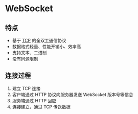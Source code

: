 # WebSocket

## 特点

- 基于 [TCP](TCP.md#TCP) 的全双工通信协议
- 数据格式轻量、性能开销小、效率高
- 支持文本、二进制
- 没有同源限制

## 连接过程

1. 建立 TCP 连接
2. 客户端通过 HTTP 协议向服务器发送 WebSocket 版本号等信息
3. 服务端通过 HTTP 回应
4. 连接建立，通过 TCP 传送数据
